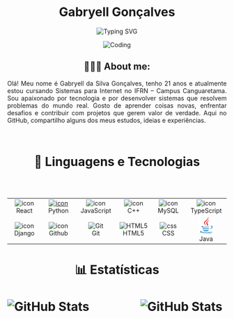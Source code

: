 <h1 align="center">Gabryell Gonçalves</h1>
<p align="center">
  <img src="https://readme-typing-svg.demolab.com?font=Fira+Code&size=30&pause=1000&color=86079C&width=435&lines=Hello+world" alt="Typing SVG" />
</p>


<p align="center">
  <img src="https://res.cloudinary.com/dry07iyvo/image/upload/v1735366890/coding_utrxxa.gif" width="300" height="auto" alt="Coding"/>
</p>
<h2 align="center">👨🏻‍💻 About me:</h2>
<p align="justify">Olá! Meu nome é Gabryell da Silva Gonçalves, tenho 21 anos e atualmente estou cursando Sistemas para Internet no IFRN – Campus Canguaretama.
Sou apaixonado por tecnologia e por desenvolver sistemas que resolvem problemas do mundo real.
Gosto de aprender coisas novas, enfrentar desafios e contribuir com projetos que gerem valor de verdade. Aqui no GitHub, compartilho alguns dos meus estudos, ideias e experiências.</p>

<br>

<h1 align="center"> 🤖 Linguagens e Tecnologias <h1/>
   
####
<table>
<div style="display: flex; align-items: flex-start; align: center">
<table align="center">
  <tr>
    <td align="center" width="96">
        <img src="https://techstack-generator.vercel.app/react-icon.svg" alt="icon" width="40" height="40" />
      <br>React
    </td>
    <td align="center" width="96">
      <a href="https://www.python.org/">
        <img src="https://techstack-generator.vercel.app/python-icon.svg" alt="icon" width="40" height="40" />
      </a>
      <br>Python
    </td>
    <td align="center" width="96">
        <img src="https://techstack-generator.vercel.app/js-icon.svg" alt="icon" width="40" height="40" />
      <br>JavaScript
    </td>
    <td align="center" width="96">
        <img src="https://techstack-generator.vercel.app/cpp-icon.svg" alt="icon" width="40" height="40" />
      <br>C++
    </td>
    <td align="center" width="96">
        <img src="https://techstack-generator.vercel.app/mysql-icon.svg" alt="icon" width="40" height="40" />
      <br>MySQL
    </td>
    <td align="center" width="96">
        <img src="https://techstack-generator.vercel.app/ts-icon.svg" alt="icon" width="40" height="40" />
      <br>TypeScript
    </td>
  </tr>
  <tr>
  <td align="center" width="96">
        <img src="https://techstack-generator.vercel.app/django-icon.svg" alt="icon" width="40" height="40" />
      <br>Django
    <td align="center" width="96">
        <img src="https://techstack-generator.vercel.app/github-icon.svg" alt="icon" width="40" height="40" />
      <br>Github
    </td>
    <td align="center" width="96"> 
        <img src="https://user-images.githubusercontent.com/25181517/192108372-f71d70ac-7ae6-4c0d-8395-51d8870c2ef0.png" width="40" height="40" alt="Git" />
      <br>Git
    </td>
    <td align="center"  width="96">
        <img src="https://skillicons.dev/icons?i=html" width="40" height="40" alt="HTML5" />
      <br>HTML5
    </td>
    <td align="center" width="96">
        <img src="https://skillicons.dev/icons?i=css" width="40" height="40" alt="css" />
      <br>CSS
    </td>
     <td align="center" width="96">
        <img src="https://raw.githubusercontent.com/devicons/devicon/master/icons/java/java-original.svg" width="40" height="40" alt="https://www.java.com" />
      <br>Java
    </td>
  </tr>
 <tr>
      </td>
 </tr>
</table>



<h1 align="center"> 📊 Estatísticas <h1/>

<p>
  <img 
    align="left" 
    alt="GitHub Stats" 
    height="190" 
    style="padding-right: 10px;" 
    src="https://github-readme-stats.vercel.app/api?username=gabryellgs&show_icons=true&theme=tokyonight&include_all_commits=true&locale=pt-br" 
  />

<img 
      align="right" 
      alt="GitHub Stats" 
      height="190" 
      style="padding-right: 10px;"
      src="https://github-readme-stats.vercel.app/api/top-langs/?username=gabryellgs&theme=tokyonight&layout=compact&custom_title=Tecnologias&langs_count=9" 
  />

</p>
